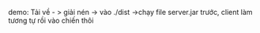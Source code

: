 demo: Tải về - > giải nén -> vào ./dist ->chạy file server.jar trước, client làm tương tự rồi vào chiến thôi
